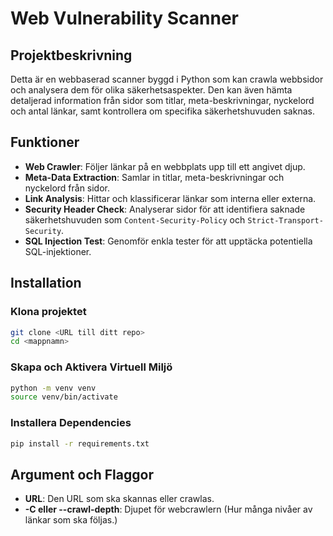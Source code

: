 # Web Vulnerability Scanner

## Projektbeskrivning
Detta är en webbaserad scanner byggd i Python som kan crawla webbsidor och analysera dem för olika säkerhetsaspekter. Den kan även hämta detaljerad information från sidor som titlar, meta-beskrivningar, nyckelord och antal länkar, samt kontrollera om specifika säkerhetshuvuden saknas.

## Funktioner
- **Web Crawler**: Följer länkar på en webbplats upp till ett angivet djup.
- **Meta-Data Extraction**: Samlar in titlar, meta-beskrivningar och nyckelord från sidor.
- **Link Analysis**: Hittar och klassificerar länkar som interna eller externa.
- **Security Header Check**: Analyserar sidor för att identifiera saknade säkerhetshuvuden som `Content-Security-Policy` och `Strict-Transport-Security`.
- **SQL Injection Test**: Genomför enkla tester för att upptäcka potentiella SQL-injektioner.

## Installation

### Klona projektet
```bash
git clone <URL till ditt repo>
cd <mappnamn>
```
### Skapa och Aktivera Virtuell Miljö
```bash
python -m venv venv
source venv/bin/activate
```
### Installera Dependencies
```bash
pip install -r requirements.txt
```

## Argument och Flaggor
- **URL**: Den URL som ska skannas eller crawlas.
- **-C eller --crawl-depth**: Djupet för webcrawlern (Hur många nivåer av länkar som ska följas.)

